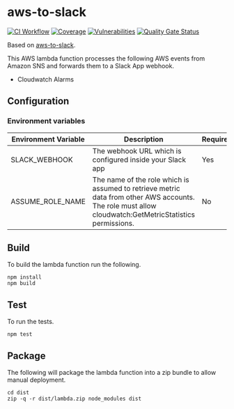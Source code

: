 # aws-to-slack

[![CI Workflow](https://github.com/previewme/cloudwatch-events-to-slack/actions/workflows/ci.yml/badge.svg)](https://github.com/previewme/cloudwatch-events-to-slack/actions/workflows/ci.yml)
[![Coverage](https://sonarcloud.io/api/project_badges/measure?project=previewme_cloudwatch-events-to-slack&metric=coverage)](https://sonarcloud.io/dashboard?id=previewme_cloudwatch-events-to-slack)
[![Vulnerabilities](https://sonarcloud.io/api/project_badges/measure?project=previewme_cloudwatch-events-to-slack&metric=vulnerabilities)](https://sonarcloud.io/dashboard?id=previewme_cloudwatch-events-to-slack)
[![Quality Gate Status](https://sonarcloud.io/api/project_badges/measure?project=previewme_cloudwatch-events-to-slack&metric=alert_status)](https://sonarcloud.io/dashboard?id=previewme_cloudwatch-events-to-slack)

Based on [aws-to-slack](https://github.com/arabold/aws-to-slack).

This AWS lambda function processes the following AWS events from Amazon SNS and forwards them to a Slack App webhook.

* Cloudwatch Alarms

## Configuration

### Environment variables

| Environment Variable | Description | Required |
| --- | --- | --- |
| SLACK_WEBHOOK | The webhook URL which is configured inside your Slack app | Yes |
| ASSUME_ROLE_NAME | The name of the role which is assumed to retrieve metric data from other AWS accounts. The role must allow cloudwatch:GetMetricStatistics permissions. | No |

## Build

To build the lambda function run the following.

```
npm install
npm build
```

## Test

To run the tests.

```
npm test
```

## Package

The following will package the lambda function into a zip bundle to allow manual deployment.

```
cd dist
zip -q -r dist/lambda.zip node_modules dist
```
